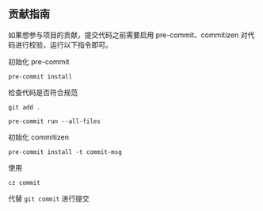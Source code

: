 ## 贡献指南

如果想参与项目的贡献，提交代码之前需要启用 pre-commit、commitizen 对代码进行校验，运行以下指令即可。

初始化 pre-commit

```shell
pre-commit install
```

检查代码是否符合规范

```shell
git add .
```

```shell
pre-commit run --all-files
```

初始化 commitizen

```shell
pre-commit install -t commit-msg
```

使用

```shell
cz commit
```

代替 `git commit` 进行提交
